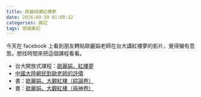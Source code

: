 ```yaml
---
title: 歐麗娟講紅樓夢
date: 2016-09-30 01:00:12
categories: 雜記
tags: 閱讀筆記
---
```


今天在 facebook 上看到朋友轉貼歐麗娟老師在台大講紅樓夢的影片，覺得蠻有意思。想找時間來把這個課程看看。

- 台大開放式課程：[歐麗娟，紅樓夢](http://ocw.aca.ntu.edu.tw/ntu-ocw/index.php/ocw/cou/101S120)
- [中國大陸網民對歐老師的評價](https://www.zhihu.com/question/26908223)
- 書：[歐麗娟，大觀紅樓（綜論卷）](http://www.books.com.tw/products/0010661772)
- 書：[歐麗娟，大觀紅樓（母神卷）](http://www.books.com.tw/products/0010686728)
